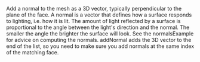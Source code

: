 Add a normal to the mesh as a 3D vector, typically perpendicular to the plane of the face. A normal is a vector that defines how a surface responds to lighting, i.e. how it is lit. The amount of light reflected by a surface is proportional to the angle between the light's direction and the normal. The smaller the angle the brighter the surface will look. See the normalsExample for advice on computing the normals.
addNormal adds the 3D vector to the end of the list, so you need to make sure you add normals at the same index of the matching face.
